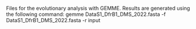 Files for the evolutionary analysis with GEMME. Results are generated using the following command:
gemme DataS1_DfrB1_DMS_2022.fasta -f DataS1_DfrB1_DMS_2022.fasta -r input


